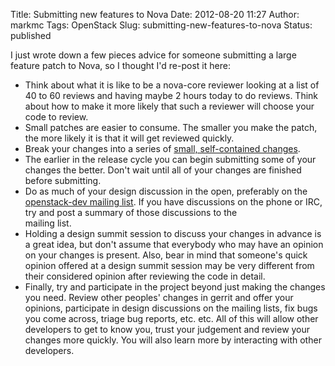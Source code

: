 Title: Submitting new features to Nova
Date: 2012-08-20 11:27
Author: markmc
Tags: OpenStack
Slug: submitting-new-features-to-nova
Status: published

I just wrote down a few pieces advice for someone submitting a large
feature patch to Nova, so I thought I'd re-post it here:

-   Think about what it is like to be a nova-core reviewer looking at a
    list of 40 to 60 reviews and having maybe 2 hours today to
    do reviews. Think about how to make it more likely that such a
    reviewer will choose your code to review.
-   Small patches are easier to consume. The smaller you make the patch,
    the more likely it is that it will get reviewed quickly.
-   Break your changes into a series of [small, self-contained
    changes](http://wiki.openstack.org/GitCommitMessages#Structural_split_of_changes).
-   The earlier in the release cycle you can begin submitting some of
    your changes the better. Don't wait until all of your changes are
    finished before submitting.
-   Do as much of your design discussion in the open, preferably on the
    [openstack-dev mailing
    list](http://lists.openstack.org/cgi-bin/mailman/listinfo/openstack-dev).
    If you have discussions on the phone or IRC, try and post a summary
    of those discussions to the  
   mailing list.
-   Holding a design summit session to discuss your changes in advance
    is a great idea, but don't assume that everybody who may have an
    opinion on your changes is present. Also, bear in mind that
    someone's quick opinion offered at a design summit session may be
    very different from their considered opinion after reviewing the
    code in detail.
-   Finally, try and participate in the project beyond just making the
    changes you need. Review other peoples' changes in gerrit and offer
    your opinions, participate in design discussions on the mailing
    lists, fix bugs you come across, triage bug reports, etc. etc. All
    of this will allow other developers to get to know you, trust your
    judgement and review your changes more quickly. You will also learn
    more by interacting with other developers.

